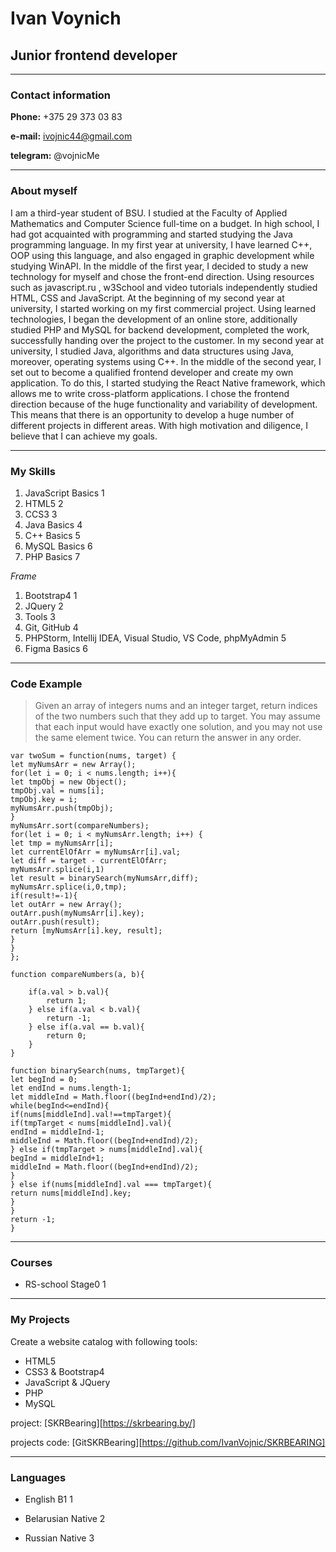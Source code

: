 # Ivan Voynich

## **Junior frontend developer**

*********

### **Contact information**

**Phone:** +375 29 373 03 83

**e-mail:** ivojnic44@gmail.com

**telegram:** @vojnicMe

*********

### **About myself**

I am a third-year student of BSU. I studied at the Faculty of Applied Mathematics and Computer Science full-time on a budget. In high school, I had got acquainted with programming and started studying  the Java programming language. In my first year at university, I have learned C++, OOP using this language, and also engaged in graphic development while studying WinAPI. In the middle of the first year, I decided to study a new technology for myself and chose the front-end direction. Using resources such as javascript.ru , w3School and video tutorials independently studied HTML, CSS and JavaScript. At the beginning of my second year at university, I started working on my first commercial project. Using learned technologies, I began the development of an online store, additionally studied PHP and MySQL for backend development, completed the work, successfully handing over the project to the customer. In my second year at university, I studied Java, algorithms and data structures using Java, moreover, operating systems using C++. In the middle of the second year, I set out to become a qualified frontend developer and create my own application. To do this, I started studying the React Native framework, which allows me to write cross-platform applications.
I chose the frontend direction because of the huge functionality and variability of development. This means that there is an opportunity to develop a huge number of different projects in different areas. With high motivation and diligence, I believe that I can achieve my goals.

*********
### **My Skills**

1. JavaScript Basics 1
2. HTML5 2
3. CCS3 3
4. Java Basics 4
5. C++ Basics 5
6. MySQL Basics 6
7. PHP Basics 7

_Frame_

1. Bootstrap4 1
2. JQuery 2
3. Tools 3
4. Git, GitHub 4
5. PHPStorm, Intellij IDEA, Visual Studio, VS Code, phpMyAdmin 5
6. Figma Basics 6
*********

### **Code Example**
> Given an array of integers nums and an integer target, return indices of the two numbers such that they add up to target.
You may assume that each input would have exactly one solution, and you may not use the same element twice.
You can return the answer in any order.

```
var twoSum = function(nums, target) {
let myNumsArr = new Array();
for(let i = 0; i < nums.length; i++){
let tmpObj = new Object();
tmpObj.val = nums[i];
tmpObj.key = i;
myNumsArr.push(tmpObj);
}
myNumsArr.sort(compareNumbers);
for(let i = 0; i < myNumsArr.length; i++) {
let tmp = myNumsArr[i];
let currentElOfArr = myNumsArr[i].val;
let diff = target - currentElOfArr;
myNumsArr.splice(i,1)
let result = binarySearch(myNumsArr,diff);
myNumsArr.splice(i,0,tmp);
if(result!=-1){
let outArr = new Array();
outArr.push(myNumsArr[i].key);
outArr.push(result);
return [myNumsArr[i].key, result];
}
}
};

function compareNumbers(a, b){

    if(a.val > b.val){
        return 1;
    } else if(a.val < b.val){
        return -1;
    } else if(a.val == b.val){
        return 0;
    }
}

function binarySearch(nums, tmpTarget){
let begInd = 0;
let endInd = nums.length-1;
let middleInd = Math.floor((begInd+endInd)/2);
while(begInd<=endInd){
if(nums[middleInd].val!==tmpTarget){
if(tmpTarget < nums[middleInd].val){
endInd = middleInd-1;
middleInd = Math.floor((begInd+endInd)/2);
} else if(tmpTarget > nums[middleInd].val){
begInd = middleInd+1;
middleInd = Math.floor((begInd+endInd)/2);
}
} else if(nums[middleInd].val === tmpTarget){
return nums[middleInd].key;
}
}
return -1;
}
```

*********

### **Courses**

* RS-school Stage0 1

*********
### **My Projects**
Create a website catalog with following tools:
+ HTML5
+ CSS3 & Bootstrap4
+ JavaScript & JQuery
+ PHP
+ MySQL

project: [SKRBearing][https://skrbearing.by/]

projects code: [GitSKRBearing][https://github.com/IvanVojnic/SKRBEARING]

*********
### **Languages**

+ English B1 1

+ Belarusian Native 2

+ Russian Native 3
